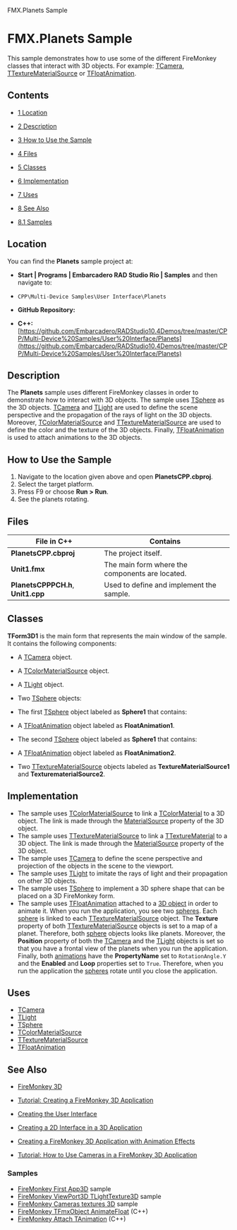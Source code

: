 FMX.Planets Sample[]()
# FMX.Planets Sample 


This sample demonstrates how to use some of the different FireMonkey classes that interact with 3D objects. For example: [TCamera](http://docwiki.embarcadero.com/Libraries/en/FMX.Controls3D.TCamera), [TTextureMaterialSource](http://docwiki.embarcadero.com/Libraries/en/FMX.MaterialSources.TTextureMaterialSource) or [TFloatAnimation](http://docwiki.embarcadero.com/Libraries/en/FMX.Ani.TFloatAnimation).
## Contents



* [1 Location](#Location)
* [2 Description](#Description)
* [3 How to Use the Sample](#How_to_Use_the_Sample)
* [4 Files](#Files)
* [5 Classes](#Classes)
* [6 Implementation](#Implementation)
* [7 Uses](#Uses)
* [8 See Also](#See_Also)

* [8.1 Samples](#Samples)


## Location 

You can find the **Planets** sample project at:
* **Start | Programs | Embarcadero RAD Studio Rio | Samples** and then navigate to:

* `CPP\Multi-Device Samples\User Interface\Planets`

* **GitHub Repository:**

* **C++:**[https://github.com/Embarcadero/RADStudio10.4Demos/tree/master/CPP/Multi-Device%20Samples/User%20Interface/Planets](https://github.com/Embarcadero/RADStudio10.4Demos/tree/master/CPP/Multi-Device%20Samples/User%20Interface/Planets)

## Description 

The **Planets** sample uses different FireMonkey classes in order to demonstrate how to interact with 3D objects. The sample uses [TSphere](http://docwiki.embarcadero.com/Libraries/en/FMX.Objects3D.TSphere) as the 3D objects. [TCamera](http://docwiki.embarcadero.com/Libraries/en/FMX.Controls3D.TCamera) and [TLight](http://docwiki.embarcadero.com/Libraries/en/FMX.Controls3D.TLight) are used to define the scene perspective and the propagation of the rays of light on the 3D objects. Moreover, [TColorMaterialSource](http://docwiki.embarcadero.com/Libraries/en/FMX.MaterialSources.TColorMaterialSource) and [TTextureMaterialSource](http://docwiki.embarcadero.com/Libraries/en/FMX.MaterialSources.TTextureMaterialSource) are used to define the color and the texture of the 3D objects. Finally, [TFloatAnimation](http://docwiki.embarcadero.com/Libraries/en/FMX.Ani.TFloatAnimation) is used to attach animations to the 3D objects.
## How to Use the Sample 


1.  Navigate to the location given above and open **PlanetsCPP.cbproj**.
2.  Select the target platform.
3.  Press F9 or choose **Run > Run**.
4.  See the planets rotating.

## Files 



|**File in C++**                   |**Contains**                                   |
|----------------------------------|-----------------------------------------------|
|**PlanetsCPP.cbproj**             |The project itself.                            |
|**Unit1.fmx**                     |The main form where the components are located.|
|**PlanetsCPPPCH.h**, **Unit1.cpp**|Used to define and implement the sample.       |


## Classes 

**TForm3D1** is the main form that represents the main window of the sample. It contains the following components:
*  A [TCamera](http://docwiki.embarcadero.com/Libraries/en/FMX.Controls3D.TCamera) object.
*  A [TColorMaterialSource](http://docwiki.embarcadero.com/Libraries/en/FMX.MaterialSources.TColorMaterialSource) object.
*  A [TLight](http://docwiki.embarcadero.com/Libraries/en/FMX.Controls3D.TLight) object.
*  Two [TSphere](http://docwiki.embarcadero.com/Libraries/en/FMX.Objects3D.TSphere) objects:

*  The first [TSphere](http://docwiki.embarcadero.com/Libraries/en/FMX.Objects3D.TSphere) object labeled as **Sphere1** that contains:

*  A [TFloatAnimation](http://docwiki.embarcadero.com/Libraries/en/FMX.Ani.TFloatAnimation) object labeled as **FloatAnimation1**.

*  The second [TSphere](http://docwiki.embarcadero.com/Libraries/en/FMX.Objects3D.TSphere) object labeled as **Sphere1** that contains:

*  A [TFloatAnimation](http://docwiki.embarcadero.com/Libraries/en/FMX.Ani.TFloatAnimation) object labeled as **FloatAnimation2**.

*  Two [TTextureMaterialSource](http://docwiki.embarcadero.com/Libraries/en/FMX.MaterialSources.TTextureMaterialSource) objects labeled as **TextureMaterialSource1** and **TexturematerialSource2**.

## Implementation 


*  The sample uses [TColorMaterialSource](http://docwiki.embarcadero.com/Libraries/en/FMX.MaterialSources.TColorMaterialSource) to link a [TColorMaterial](http://docwiki.embarcadero.com/Libraries/en/FMX.Materials.TColorMaterial) to a 3D object. The link is made through the [MaterialSource](http://docwiki.embarcadero.com/Libraries/en/FMX.Objects3D.TShape3D.MaterialSource) property of the 3D object.
*  The sample uses [TTextureMaterialSource](http://docwiki.embarcadero.com/Libraries/en/FMX.MaterialSources.TTextureMaterialSource) to link a [TTextureMaterial](http://docwiki.embarcadero.com/Libraries/en/FMX.Materials.TTextureMaterial) to a 3D object. The link is made through the [MaterialSource](http://docwiki.embarcadero.com/Libraries/en/FMX.Objects3D.TShape3D.MaterialSource) property of the 3D object.
*  The sample uses [TCamera](http://docwiki.embarcadero.com/Libraries/en/FMX.Controls3D.TCamera) to define the scene perspective and projection of the objects in the scene to the viewport.
*  The sample uses [TLight](http://docwiki.embarcadero.com/Libraries/en/FMX.Controls3D.TLight) to imitate the rays of light and their propagation on other 3D objects.
*  The sample uses [TSphere](http://docwiki.embarcadero.com/Libraries/en/FMX.Objects3D.TSphere) to implement a 3D sphere shape that can be placed on a 3D FireMonkey form.
*  The sample uses [TFloatAnimation](http://docwiki.embarcadero.com/Libraries/en/FMX.Ani.TFloatAnimation) attached to a [3D object](http://docwiki.embarcadero.com/Libraries/en/FMX.Objects3D) in order to animate it.
When you run the application, you see two [spheres](http://docwiki.embarcadero.com/Libraries/en/FMX.Objects3D.TSphere). Each [sphere](http://docwiki.embarcadero.com/Libraries/en/FMX.Objects3D.TSphere) is linked to each [TTextureMaterialSource](http://docwiki.embarcadero.com/Libraries/en/FMX.MaterialSources.TTextureMaterialSource) object. The **Texture** property of both [TTextureMaterialSource](http://docwiki.embarcadero.com/Libraries/en/FMX.MaterialSources.TTextureMaterialSource) objects is set to a map of a planet. Therefore, both [sphere](http://docwiki.embarcadero.com/Libraries/en/FMX.Objects3D.TSphere) objects looks like planets. Moreover, the **Position** property of both the [TCamera](http://docwiki.embarcadero.com/Libraries/en/FMX.Controls3D.TCamera) and the [TLight](http://docwiki.embarcadero.com/Libraries/en/FMX.Controls3D.TLight) objects is set so that you have a frontal view of the planets when you run the application. Finally, both [animations](http://docwiki.embarcadero.com/Libraries/en/FMX.Ani.TFloatAnimation) have the **PropertyName** set to `RotationAngle.Y` and the **Enabled** and **Loop** properties set to `True`. Therefore, when you run the application the [spheres](http://docwiki.embarcadero.com/Libraries/en/FMX.Objects3D.TSphere) rotate until you close the application.
## Uses 


* [TCamera](http://docwiki.embarcadero.com/Libraries/en/FMX.Controls3D.TCamera)
* [TLight](http://docwiki.embarcadero.com/Libraries/en/FMX.Controls3D.TLight)
* [TSphere](http://docwiki.embarcadero.com/Libraries/en/FMX.Objects3D.TSphere)
* [TColorMaterialSource](http://docwiki.embarcadero.com/Libraries/en/FMX.MaterialSources.TColorMaterialSource)
* [TTextureMaterialSource](http://docwiki.embarcadero.com/Libraries/en/FMX.MaterialSources.TTextureMaterialSource)
* [TFloatAnimation](http://docwiki.embarcadero.com/Libraries/en/FMX.Ani.TFloatAnimation)

## See Also 


* [FireMonkey 3D](http://docwiki.embarcadero.com/RADStudio/en/FireMonkey_3D)
* [Tutorial: Creating a FireMonkey 3D Application](http://docwiki.embarcadero.com/RADStudio/en/Tutorial:_Creating_a_FireMonkey_3D_Application)

* [Creating the User Interface](http://docwiki.embarcadero.com/RADStudio/en/Creating_the_User_Interface_(FireMonkey_3D_Tutorial))
* [Creating a 2D Interface in a 3D Application](http://docwiki.embarcadero.com/RADStudio/en/Creating_a_2D_Interface_in_a_3D_Application_(FireMonkey_3D_Tutorial))
* [Creating a FireMonkey 3D Application with Animation Effects](http://docwiki.embarcadero.com/RADStudio/en/Creating_a_FireMonkey_3D_Application_with_Animation_Effects)

* [Tutorial: How to Use Cameras in a FireMonkey 3D Application](http://docwiki.embarcadero.com/RADStudio/en/Tutorial:_How_to_Use_Cameras_in_a_FireMonkey_3D_Application)

### Samples 


* [FireMonkey First App3D](http://docwiki.embarcadero.com/CodeExamples/en/FMX.FirstApp3D_Sample) sample
* [FireMonkey ViewPort3D TLightTexture3D](http://docwiki.embarcadero.com/CodeExamples/en/FMX.ViewPort3DTLightTexture3D_Sample) sample
* [FireMonkey Cameras textures 3D](http://docwiki.embarcadero.com/CodeExamples/en/FMX.CamerasTextures3D_Sample) sample
* [FireMonkey TFmxObject AnimateFloat](http://docwiki.embarcadero.com/CodeExamples/en/FMXTFmxObjectAnimateFloat_%28C%2B%2B%29) (C++)
* [FireMonkey Attach TAnimation](http://docwiki.embarcadero.com/CodeExamples/en/FMXAttachTAnimation_%28C%2B%2B%29) (C++)





